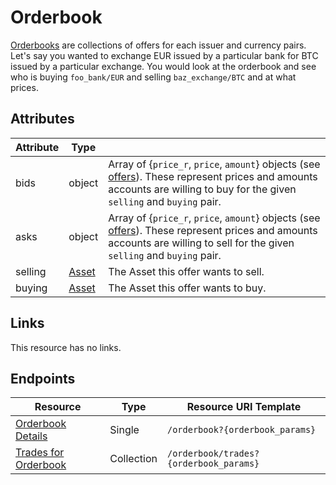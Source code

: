 # Orderbook

[Orderbooks](http://stellar.org/developers/learn/concepts/exchange/) are collections of offers for each issuer and currency pairs.  Let's say you wanted to exchange EUR issued by a particular bank for BTC issued by a particular exchange.  You would look at the orderbook and see who is buying `foo_bank/EUR` and selling `baz_exchange/BTC` and at what prices.

## Attributes
| Attribute    | Type             |                                                                                                                        |
|--------------|------------------|------------------------------------------------------------------------------------------------------------------------|
| bids | object     |  Array of {`price_r`, `price`, `amount`} objects (see [offers](./offer.md)).  These represent prices and amounts accounts are willing to buy for the given `selling` and `buying` pair. |
| asks | object |  Array of {`price_r`, `price`, `amount`} objects (see [offers](./offer.md)).  These represent prices and amounts accounts are willing to sell for the given `selling` and `buying` pair.|
| selling | [Asset](http://stellar.org/developers/learn/concepts/assets/) | The Asset this offer wants to sell.|
| buying | [Asset](http://stellar.org/developers/learn/concepts/assets/) | The Asset this offer wants to buy.|

## Links

This resource has no links.


## Endpoints

| Resource                 | Type       | Resource URI Template                |
|--------------------------|------------|--------------------------------------|
| [Orderbook Details](../orderbook_details.md)       | Single | `/orderbook?{orderbook_params}`       |
| [Trades for Orderbook]( ../trades_for_orderbook.md)       | Collection | `/orderbook/trades?{orderbook_params}`       |



